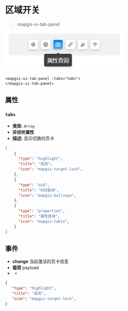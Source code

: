# 区域开关

> mapgis-ui-tab-panel

![tab](./tab.png)

``` vue
<mapgis-ui-tab-panel :tabs="tabs">
</mapgis-ui-tab-panel>
```

## 属性

### `tabs`

- **类型:** `Array`
- **非侦听属性**
- **描述:** 显示切换的页卡
``` json
[
    {
      "type": "highlight",
      "title": "高亮",
      "icon": "mapgis-target-lock",
    },
    {
      "type": "oid",
      "title": "OID查询",
      "icon": "mapgis-bullseye",
    },
    {
      "type": "properties",
      "title": "属性查询",
      "icon": "mapgis-table",
    }
]
```

## 事件
- **change** 当前激活的页卡信息
- **载荷** payload
- -  
``` json
{
   "type": "highlight",
   "title": "高亮",
   "icon": "mapgis-target-lock",
}
``` 

